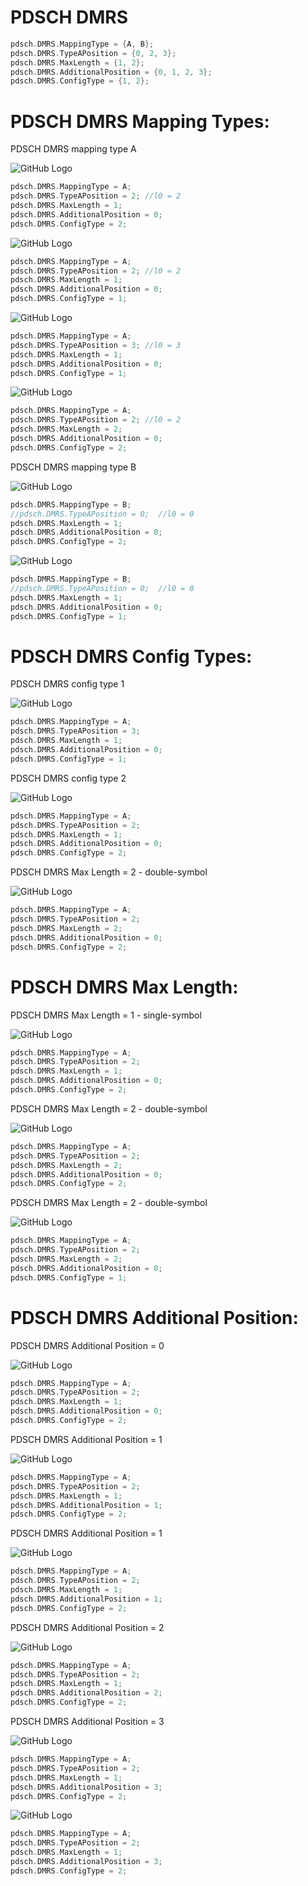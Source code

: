 # PDSCH DMRS

```c
pdsch.DMRS.MappingType = {A, B};      
pdsch.DMRS.TypeAPosition = {0, 2, 3};         
pdsch.DMRS.MaxLength = {1, 2};             
pdsch.DMRS.AdditionalPosition = {0, 1, 2, 3}; 
pdsch.DMRS.ConfigType = {1, 2}; 
```

# PDSCH DMRS Mapping Types:

PDSCH DMRS mapping type A

![GitHub Logo](/PDSCH_DRMS_Mapping_typeA.png)

```c
pdsch.DMRS.MappingType = A;      
pdsch.DMRS.TypeAPosition = 2; //l0 = 2     
pdsch.DMRS.MaxLength = 1;             
pdsch.DMRS.AdditionalPosition = 0; 
pdsch.DMRS.ConfigType = 2; 
```

![GitHub Logo](/PDSCH_DRMS_Mapping_typeA_2.png)

```c
pdsch.DMRS.MappingType = A;      
pdsch.DMRS.TypeAPosition = 2; //l0 = 2     
pdsch.DMRS.MaxLength = 1;             
pdsch.DMRS.AdditionalPosition = 0; 
pdsch.DMRS.ConfigType = 1; 
```

![GitHub Logo](/PDSCH_DRMS_Mapping_typeA_3.png)

```c
pdsch.DMRS.MappingType = A;      
pdsch.DMRS.TypeAPosition = 3; //l0 = 3     
pdsch.DMRS.MaxLength = 1;             
pdsch.DMRS.AdditionalPosition = 0; 
pdsch.DMRS.ConfigType = 1; 
```

![GitHub Logo](/PDSCH_DRMS_Mapping_typeA_config_type_2_len_2.png)

```c
pdsch.DMRS.MappingType = A;      
pdsch.DMRS.TypeAPosition = 2; //l0 = 2     
pdsch.DMRS.MaxLength = 2;             
pdsch.DMRS.AdditionalPosition = 0; 
pdsch.DMRS.ConfigType = 2; 
```

PDSCH DMRS mapping type B

![GitHub Logo](/PDSCH_DRMS_Mapping_typeB.png)

```c
pdsch.DMRS.MappingType = B;      
//pdsch.DMRS.TypeAPosition = 0;  //l0 = 0       
pdsch.DMRS.MaxLength = 1;             
pdsch.DMRS.AdditionalPosition = 0; 
pdsch.DMRS.ConfigType = 2; 
```

![GitHub Logo](/PDSCH_DRMS_Mapping_typeB_0.png)

```c
pdsch.DMRS.MappingType = B;      
//pdsch.DMRS.TypeAPosition = 0;  //l0 = 0       
pdsch.DMRS.MaxLength = 1;             
pdsch.DMRS.AdditionalPosition = 0; 
pdsch.DMRS.ConfigType = 1; 
```

# PDSCH DMRS Config Types:

PDSCH DMRS config type 1

![GitHub Logo](/PDSCH_DRMS_Mapping_typeA_3.png)

```c
pdsch.DMRS.MappingType = A;      
pdsch.DMRS.TypeAPosition = 3;     
pdsch.DMRS.MaxLength = 1;             
pdsch.DMRS.AdditionalPosition = 0; 
pdsch.DMRS.ConfigType = 1; 
```

PDSCH DMRS config type 2

![GitHub Logo](/PDSCH_DRMS_Mapping_typeA.png)

```c
pdsch.DMRS.MappingType = A;      
pdsch.DMRS.TypeAPosition = 2;    
pdsch.DMRS.MaxLength = 1;             
pdsch.DMRS.AdditionalPosition = 0; 
pdsch.DMRS.ConfigType = 2; 
```
PDSCH DMRS Max Length = 2 - double-symbol 

![GitHub Logo](/PDSCH_DRMS_Mapping_typeA_config_type_2_len_2.png)

```c
pdsch.DMRS.MappingType = A;      
pdsch.DMRS.TypeAPosition = 2;     
pdsch.DMRS.MaxLength = 2;             
pdsch.DMRS.AdditionalPosition = 0; 
pdsch.DMRS.ConfigType = 2; 
```

# PDSCH DMRS Max Length:

PDSCH DMRS Max Length = 1 - single-symbol

![GitHub Logo](/PDSCH_DRMS_Mapping_typeA.png)

```c
pdsch.DMRS.MappingType = A;      
pdsch.DMRS.TypeAPosition = 2;    
pdsch.DMRS.MaxLength = 1;             
pdsch.DMRS.AdditionalPosition = 0; 
pdsch.DMRS.ConfigType = 2; 
```

PDSCH DMRS Max Length = 2 - double-symbol 

![GitHub Logo](/PDSCH_DRMS_Mapping_typeA_config_type_2_len_2.png)

```c
pdsch.DMRS.MappingType = A;      
pdsch.DMRS.TypeAPosition = 2;     
pdsch.DMRS.MaxLength = 2;             
pdsch.DMRS.AdditionalPosition = 0; 
pdsch.DMRS.ConfigType = 2; 
```

PDSCH DMRS Max Length = 2 - double-symbol 

![GitHub Logo](/PDSCH_DRMS_Mapping_typeA_config_type_1_len_2_addpos_0.png)

```c
pdsch.DMRS.MappingType = A;      
pdsch.DMRS.TypeAPosition = 2;     
pdsch.DMRS.MaxLength = 2;             
pdsch.DMRS.AdditionalPosition = 0; 
pdsch.DMRS.ConfigType = 1; 
```

# PDSCH DMRS Additional Position:

PDSCH DMRS Additional Position = 0 

![GitHub Logo](/PDSCH_DRMS_Mapping_typeA_config_type_2_len_1_addpos_0.png)

```c
pdsch.DMRS.MappingType = A;      
pdsch.DMRS.TypeAPosition = 2;    
pdsch.DMRS.MaxLength = 1;             
pdsch.DMRS.AdditionalPosition = 0; 
pdsch.DMRS.ConfigType = 2; 
```

PDSCH DMRS Additional Position = 1 

![GitHub Logo](/PDSCH_DRMS_Mapping_typeA_config_type_2_len_1_addpos_1.png)

```c
pdsch.DMRS.MappingType = A;      
pdsch.DMRS.TypeAPosition = 2;    
pdsch.DMRS.MaxLength = 1;             
pdsch.DMRS.AdditionalPosition = 1; 
pdsch.DMRS.ConfigType = 2; 
```

PDSCH DMRS Additional Position = 1 

![GitHub Logo](/PDSCH_DRMS_Mapping_typeA_config_type_2_len_2_addpos_1.png)

```c
pdsch.DMRS.MappingType = A;      
pdsch.DMRS.TypeAPosition = 2;    
pdsch.DMRS.MaxLength = 1;             
pdsch.DMRS.AdditionalPosition = 1; 
pdsch.DMRS.ConfigType = 2; 
```

PDSCH DMRS Additional Position = 2 

![GitHub Logo](/PDSCH_DRMS_Mapping_typeA_config_type_2_len_1_addpos_2.png)

```c
pdsch.DMRS.MappingType = A;      
pdsch.DMRS.TypeAPosition = 2;    
pdsch.DMRS.MaxLength = 1;             
pdsch.DMRS.AdditionalPosition = 2; 
pdsch.DMRS.ConfigType = 2; 
```

PDSCH DMRS Additional Position = 3 

![GitHub Logo](/PDSCH_DRMS_Mapping_typeA_config_type_2_len_1_addpos_3.png)

```c
pdsch.DMRS.MappingType = A;      
pdsch.DMRS.TypeAPosition = 2;    
pdsch.DMRS.MaxLength = 1;             
pdsch.DMRS.AdditionalPosition = 3; 
pdsch.DMRS.ConfigType = 2; 
```

![GitHub Logo](/PDSCH_DRMS_Mapping_typeA_config_type_1_len_1_addpos_3.png)

```c
pdsch.DMRS.MappingType = A;      
pdsch.DMRS.TypeAPosition = 2;    
pdsch.DMRS.MaxLength = 1;             
pdsch.DMRS.AdditionalPosition = 3; 
pdsch.DMRS.ConfigType = 2; 
```

